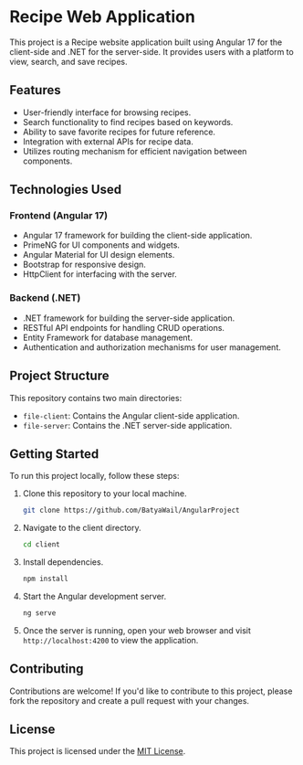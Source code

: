 # Recipe Web Application

This project is a Recipe website application built using Angular 17 for the client-side and .NET for the server-side. It provides users with a platform to view, search, and save recipes.

## Features

- User-friendly interface for browsing recipes.
- Search functionality to find recipes based on keywords.
- Ability to save favorite recipes for future reference.
- Integration with external APIs for recipe data.
- Utilizes routing mechanism for efficient navigation between components.

## Technologies Used

### Frontend (Angular 17)

- Angular 17 framework for building the client-side application.
- PrimeNG for UI components and widgets.
- Angular Material for UI design elements.
- Bootstrap for responsive design.
- HttpClient for interfacing with the server.

### Backend (.NET)

- .NET framework for building the server-side application.
- RESTful API endpoints for handling CRUD operations.
- Entity Framework for database management.
- Authentication and authorization mechanisms for user management.

## Project Structure

This repository contains two main directories:

- `file-client`: Contains the Angular client-side application.
- `file-server`: Contains the .NET server-side application.

## Getting Started

To run this project locally, follow these steps:

1. Clone this repository to your local machine.
    ```bash
    git clone https://github.com/BatyaWail/AngularProject
    ```

2. Navigate to the client directory.
    ```bash
    cd client
    ```

3. Install dependencies.
    ```bash
    npm install
    ```

4. Start the Angular development server.
    ```bash
    ng serve
    ```

5. Once the server is running, open your web browser and visit `http://localhost:4200` to view the application.

## Contributing

Contributions are welcome! If you'd like to contribute to this project, please fork the repository and create a pull request with your changes.

## License

This project is licensed under the [MIT License](LICENSE).


